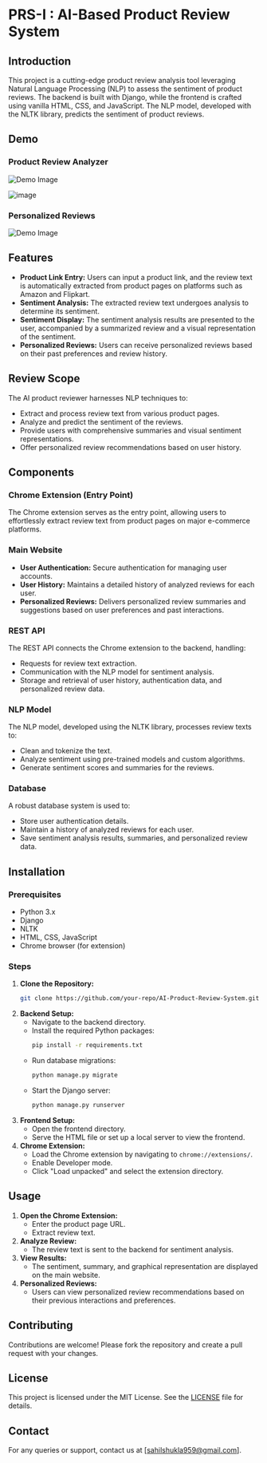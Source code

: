 # PRS-I : AI-Based Product Review System

## Introduction
This project is a cutting-edge product review analysis tool leveraging Natural Language Processing (NLP) to assess the sentiment of product reviews. The backend is built with Django, while the frontend is crafted using vanilla HTML, CSS, and JavaScript. The NLP model, developed with the NLTK library, predicts the sentiment of product reviews.

## Demo

### Product Review Analyzer
![Demo Image](https://github.com/sahilshukla3003/AI-Based-Product-Review-System-PRS-I-/assets/124785012/4a486a48-6842-4bac-87d4-a50b2ea4731e)

![image](https://github.com/sahilshukla3003/AI-Based-Product-Review-System-PRS-I-/assets/124785012/780c4371-fc4c-479c-b17c-28fa7004a4de)


### Personalized Reviews
![Demo Image](https://github.com/sahilshukla3003/AI-Based-Product-Review-System-PRS-I-/assets/124785012/6e475305-71ff-45b2-97d0-1ae77637842f)


## Features
- **Product Link Entry:** Users can input a product link, and the review text is automatically extracted from product pages on platforms such as Amazon and Flipkart.
- **Sentiment Analysis:** The extracted review text undergoes analysis to determine its sentiment.
- **Sentiment Display:** The sentiment analysis results are presented to the user, accompanied by a summarized review and a visual representation of the sentiment.
- **Personalized Reviews:** Users can receive personalized reviews based on their past preferences and review history.

## Review Scope
The AI product reviewer harnesses NLP techniques to:
- Extract and process review text from various product pages.
- Analyze and predict the sentiment of the reviews.
- Provide users with comprehensive summaries and visual sentiment representations.
- Offer personalized review recommendations based on user history.

## Components

### Chrome Extension (Entry Point)
The Chrome extension serves as the entry point, allowing users to effortlessly extract review text from product pages on major e-commerce platforms.

### Main Website
- **User Authentication:** Secure authentication for managing user accounts.
- **User History:** Maintains a detailed history of analyzed reviews for each user.
- **Personalized Reviews:** Delivers personalized review summaries and suggestions based on user preferences and past interactions.

### REST API
The REST API connects the Chrome extension to the backend, handling:
- Requests for review text extraction.
- Communication with the NLP model for sentiment analysis.
- Storage and retrieval of user history, authentication data, and personalized review data.

### NLP Model
The NLP model, developed using the NLTK library, processes review texts to:
- Clean and tokenize the text.
- Analyze sentiment using pre-trained models and custom algorithms.
- Generate sentiment scores and summaries for the reviews.

### Database
A robust database system is used to:
- Store user authentication details.
- Maintain a history of analyzed reviews for each user.
- Save sentiment analysis results, summaries, and personalized review data.

## Installation

### Prerequisites
- Python 3.x
- Django
- NLTK
- HTML, CSS, JavaScript
- Chrome browser (for extension)

### Steps
1. **Clone the Repository:**
   ```sh
   git clone https://github.com/your-repo/AI-Product-Review-System.git
   ```
2. **Backend Setup:**
   - Navigate to the backend directory.
   - Install the required Python packages:
     ```sh
     pip install -r requirements.txt
     ```
   - Run database migrations:
     ```sh
     python manage.py migrate
     ```
   - Start the Django server:
     ```sh
     python manage.py runserver
     ```
3. **Frontend Setup:**
   - Open the frontend directory.
   - Serve the HTML file or set up a local server to view the frontend.
4. **Chrome Extension:**
   - Load the Chrome extension by navigating to `chrome://extensions/`.
   - Enable Developer mode.
   - Click "Load unpacked" and select the extension directory.

## Usage
1. **Open the Chrome Extension:**
   - Enter the product page URL.
   - Extract review text.
2. **Analyze Review:**
   - The review text is sent to the backend for sentiment analysis.
3. **View Results:**
   - The sentiment, summary, and graphical representation are displayed on the main website.
4. **Personalized Reviews:**
   - Users can view personalized review recommendations based on their previous interactions and preferences.

## Contributing
Contributions are welcome! Please fork the repository and create a pull request with your changes.

## License
This project is licensed under the MIT License. See the [LICENSE](LICENSE) file for details.

## Contact
For any queries or support, contact us at [sahilshukla959@gmail.com].


